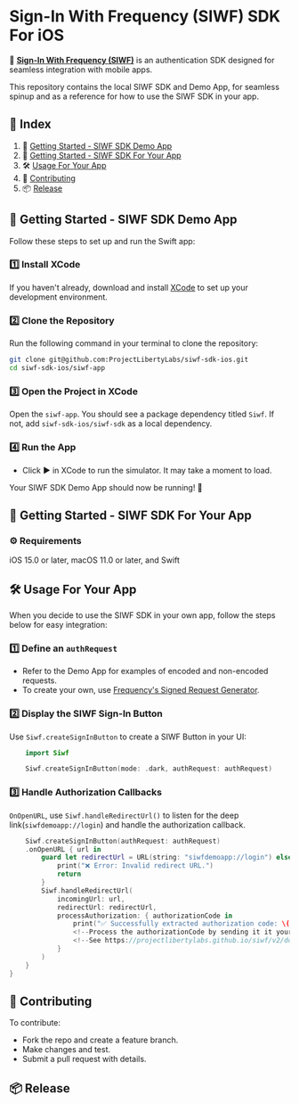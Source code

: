 # **Sign-In With Frequency (SIWF) SDK For iOS**

🚀 **[Sign-In With Frequency (SIWF)](https://github.com/ProjectLibertyLabs/siwf)** is an authentication SDK designed for seamless integration with mobile apps.

This repository contains the local SIWF SDK and Demo App, for seamless spinup and as a reference for how to use the SIWF SDK in your app.

## 📌 **Index**
1. 🚀 [Getting Started - SIWF SDK Demo App](#getting-started---siwf-sdk-demo-app)
2. 📝 [Getting Started - SIWF SDK For Your App](#getting-started---siwf-sdk-for-your-app)
3. 🛠 [Usage For Your App](#usage-for-your-app)
4. 🤝 [Contributing](#contributing)
5. 📦 [Release](#📦-release)

## 🚀 **Getting Started - SIWF SDK Demo App**

Follow these steps to set up and run the Swift app:

### 1️⃣ Install XCode
If you haven't already, download and install [XCode](https://apps.apple.com/us/app/xcode/id497799835?mt=12) to set up your development environment.

### 2️⃣ Clone the Repository
Run the following command in your terminal to clone the repository:
```sh
git clone git@github.com:ProjectLibertyLabs/siwf-sdk-ios.git
cd siwf-sdk-ios/siwf-app
```

### 3️⃣ Open the Project in XCode
Open the `siwf-app`. You should see a package dependency titled `Siwf`. If not, add `siwf-sdk-ios/siwf-sdk` as a local dependency.

### 4️⃣ Run the App
- Click **▶** in XCode to run the simulator. It may take a moment to load.

Your SIWF SDK Demo App should now be running! 🚀

## 📝 **Getting Started - SIWF SDK For Your App**

### ⚙️ Requirements
iOS 15.0 or later, macOS 11.0 or later, and Swift

## 🛠 **Usage For Your App**
When you decide to use the SIWF SDK in your own app, follow the steps below for easy integration:

### **1️⃣ Define an `authRequest`**
<!--TODO: Define authRequest and it's purpose?-->
- Refer to the Demo App for examples of encoded and non-encoded requests.
- To create your own, use [Frequency's Signed Request Generator](https://projectlibertylabs.github.io/siwf/v2/docs/Generate.html).

### **2️⃣ Display the SIWF Sign-In Button**
Use `Siwf.createSignInButton` to create a SIWF Button in your UI:

```swift
    import Siwf

    Siwf.createSignInButton(mode: .dark, authRequest: authRequest)
```

### **3️⃣ Handle Authorization Callbacks**
`OnOpenURL`, use `Siwf.handleRedirectUrl()` to listen for the deep link(`siwfdemoapp://login`) and handle the authorization callback.

```swift
    Siwf.createSignInButton(authRequest: authRequest)
    .onOpenURL { url in
        guard let redirectUrl = URL(string: "siwfdemoapp://login") else {
            print("❌ Error: Invalid redirect URL.")
            return
        }
        Siwf.handleRedirectUrl(
            incomingUrl: url,
            redirectUrl: redirectUrl,
            processAuthorization: { authorizationCode in
                print("✅ Successfully extracted authorization code: \(authorizationCode)")
                <!--Process the authorizationCode by sending it it your backend servers-->
                <!--See https://projectlibertylabs.github.io/siwf/v2/docs/Actions/Response.html-->
            }
        )
    }
}
```

## 🤝 **Contributing**
To contribute:
- Fork the repo and create a feature branch.
- Make changes and test.
- Submit a pull request with details.

## 📦 **Release**

<!--TODO-->
